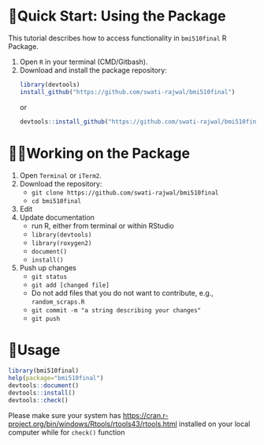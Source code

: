 # 🎯Quick Start: Using the Package
This tutorial describes how to access functionality in `bmi510final` R Package.

1. Open `R` in your terminal (CMD/Gitbash).
2. Download and install the package repository:
	```r 
    library(devtools)
    install_github("https://github.com/swati-rajwal/bmi510final")
    ```
    or
    ```r
    devtools::install_github("https://github.com/swati-rajwal/bmi510final")
    ```

# 👩‍💻Working on the Package
1. Open `Terminal` or `iTerm2`.
2. Download the repository:
	* `git clone https://github.com/swati-rajwal/bmi510final`
	* `cd bmi510final`
3. Edit
4. Update documentation
	* run R, either from terminal or within RStudio
	* `library(devtools)`
	* `library(roxygen2)`
	* `document()`
	* `install()`
5. Push up changes
	* `git status` 
	* `git add [changed file]` 
	* Do not add files that you do not want to contribute, e.g., `random_scraps.R`
	* `git commit -m "a string describing your changes"` 
	* `git push` 

# 📝Usage

```r
library(bmi510final)
help(package="bmi510final")
devtools::document()
devtools::install()
devtools::check()
```

Please make sure your system has https://cran.r-project.org/bin/windows/Rtools/rtools43/rtools.html installed on your local computer while for `check()` function